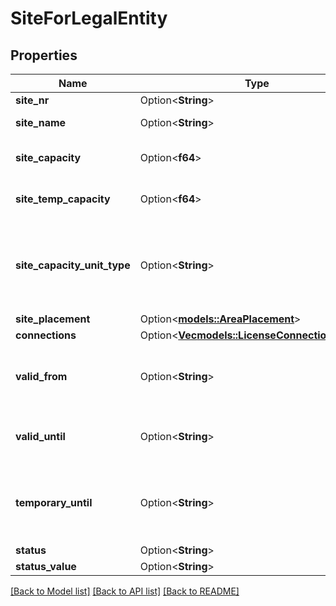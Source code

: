 # SiteForLegalEntity

## Properties

Name | Type | Description | Notes
------------ | ------------- | ------------- | -------------
**site_nr** | Option<**String**> | Lokalitetsnummer | [optional]
**site_name** | Option<**String**> | Navnet på lokaliteten. | [optional]
**site_capacity** | Option<**f64**> | Tillatt kapasitet for den gitte lokaliteten. | [optional]
**site_temp_capacity** | Option<**f64**> | Den midlertidige kapasiteten til en lokalitet. | [optional]
**site_capacity_unit_type** | Option<**String**> | Kapasitetsenheten som blir brukt for å beskrive kapasitetsmengden på lokaliteten. Oppgitt i f.eks. Tonn. | [optional]
**site_placement** | Option<[**models::AreaPlacement**](AreaPlacement.md)> |  | [optional]
**connections** | Option<[**Vec<models::LicenseConnectionForSite>**](LicenseConnectionForSite.md)> |  | [optional]
**valid_from** | Option<**String**> | Tidsstempel for når lokaliteten begynte å bli benyttet av den juridiske enheten. | [optional]
**valid_until** | Option<**String**> | Tidsstempel for når lokaliteten blir benyttet til av den juridiske enheten. | [optional]
**temporary_until** | Option<**String**> | Tidsstempel for når den gjeldende lokaliteten er midlertidig gyldig til for den juridiske enheten. | [optional]
**status** | Option<**String**> | Status | [optional]
**status_value** | Option<**String**> | Statusverdi | [optional]

[[Back to Model list]](../README.md#documentation-for-models) [[Back to API list]](../README.md#documentation-for-api-endpoints) [[Back to README]](../README.md)



